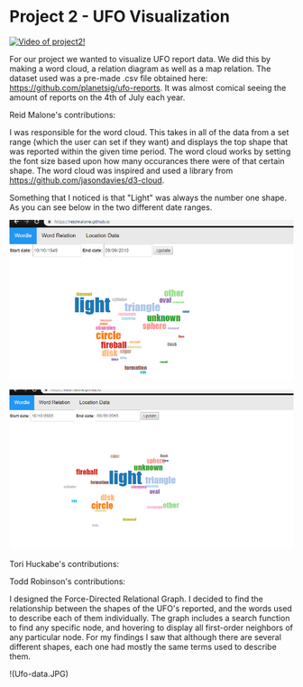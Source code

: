 # Project 2 - UFO Visualization

[![Video of project2!](https://img.youtube.com/vi/iib3iEO6wPU/0.jpg)](https://www.youtube.com/watch?v=iib3iEO6wPU)

For our project we wanted to visualize UFO report data. We did this by making a word cloud, a relation diagram as well as a map relation. The dataset used was a pre-made .csv file obtained here: https://github.com/planetsig/ufo-reports. It was almost comical seeing the amount of reports on the 4th of July each year.

Reid Malone's contributions:

I was responsible for the word cloud. This takes in all of the data from a set range (which the user can set if they want) and displays
the top shape that was reported within the given time period. The word cloud works by setting the font size based upon how many occurances there were of that certain shape. The word cloud was inspired and used a library from https://github.com/jasondavies/d3-cloud.

Something that I noticed is that "Light" was always the number one shape. As you can see below in the two different date ranges.

![1949-2009](image2.png)

![2003-2009](image1.png)

Tori Huckabe's contributions:

Todd Robinson's contributions:

I designed the Force-Directed Relational Graph. I decided to find the relationship between the shapes of the UFO's reported, and the words used to describe each of them individually. The graph includes a search function to find any specific node, and hovering to display all first-order neighbors of any particular node. For my findings I saw that although there are several different shapes, each one had mostly the same terms used to describe them.

!(Ufo-data.JPG)
